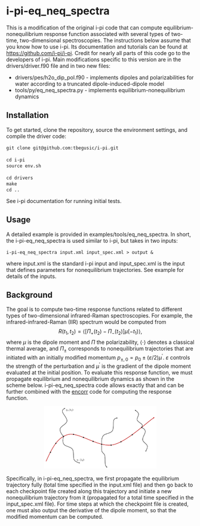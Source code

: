 # i-pi-eq\_neq\_spectra

This is a modification of the original i-pi code that can compute equilibrium-nonequilibrium response function associated with several types of two-time, two-dimensional spectroscopies.
The instructions below assume that you know how to use i-pi. Its documentation and tutorials can be found at https://github.com/i-pi/i-pi.
Credit for nearly all parts of this code go to the developers of i-pi. Main modifications specific to this version are in the drivers/driver.f90 file and in two new files:
* drivers/pes/h2o\_dip\_pol.f90 - implements dipoles and polarizabilities for water according to a truncated dipole-induced-dipole model
* tools/py/eq\_neq\_spectra.py - implements equilibrium-nonequilibrium dynamics

## Installation

To get started, clone the repository, source the environment settings, and compile the driver code:
```
git clone git@github.com:tbegusic/i-pi.git

cd i-pi
source env.sh

cd drivers
make
cd ..
```

See i-pi documentation for running initial tests.

## Usage

A detailed example is provided in examples/tools/eq\_neq\_spectra. In short, the i-pi-eq\_neq\_spectra is used similar to i-pi, but takes in two inputs:
```
i-pi-eq_neq_spectra input.xml input_spec.xml > output &
```
where input.xml is the standard i-pi input and input\_spec.xml is the input that defines parameters for nonequilibrium trajectories. See example for details of the inputs.

## Background

The goal is to compute two-time response functions related to different types of two-dimensional infrared-Raman spectroscopies. For example, the infrared-infrared-Raman (IIR) spectrum would be computed from
$$R(t_1, t_2) = \langle [\Pi_{+}(t_2) - \Pi_{-}(t_2)] \dot{\mu}(-t_1) \rangle,$$
where $\mu$ is the dipole moment and $\Pi$ the polarizability, $\langle \cdot \rangle$ denotes a classical thermal average, and $\Pi_{\pm}$ corresponds to nonequilibrium trajectories that are initiated with an initially modified momentum $p_{\pm, 0} = p_0 \pm (\varepsilon/2) \mu^{\prime}$. $\varepsilon$ controls the strength of the perturbation and $\mu^{\prime}$ is the gradient of the dipole moment evaluated at the initial position. To evaluate this response function, we must propagate equilibrium and nonequilibrium dynamics as shown in the scheme below. i-pi-eq_neq_spectra code allows exactly that and can be further combined with the [encorr](https://github.com/tbegusic/encorr) code for computing the response function.

<p align="center">
<img src="Scheme.png"  width="60%">
</p>

Specifically, in i-pi-eq_neq_spectra, we first propagate the equilibrium trajectory fully (total time specified in the input.xml file) and then go back to each checkpoint file created along this trajectory and initiate a new nonequilibrium trajectory from it (propagated for a total time specified in the input_spec.xml file). For time steps at which the checkpoint file is created, one must also output the derivative of the dipole moment, so that the modified momentum can be computed.
